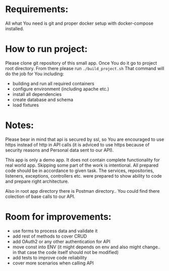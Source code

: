# Requirements: 

All what You need is git and proper docker setup with docker-compose installed. 

# How to run project: 

Please clone git repository of this small app. Once You do it go to project root directory.
From there please run `./build_project.sh` That command will do the job for You including:
- building and run all required containers
- configure environment (including apache etc.)
- install all dependencies
- create database and schema
- load fixtures

# Notes:

Please bear in mind that api is secured by ssl, so You are encouraged to use https instead of http
in API calls (it is adviced to use https because of security reasons and Personal data sent to our API).

This app is only a demo app. It does not contain complete functionality for real world app.
Skipping some part of the work is intentional. All prepared code should be in accordance to given task.
The services, repositories, listeners, exceptions, controllers etc. were prepared to show ability to code and
prepare right architecture.

Also in root app directory there is Postman directory.. You could find there colection of base calls to our API.

# Room for improvements:

- use forms to process data and validate it
- add rest of methods to cover CRUD
- add OAuth2 or any other authentication for API
- move const into ENV (it might depends on env and also might change.. in that case the code itself should not be modified)
- add tests to improve code reliability
- cover more scenarios when calling API
